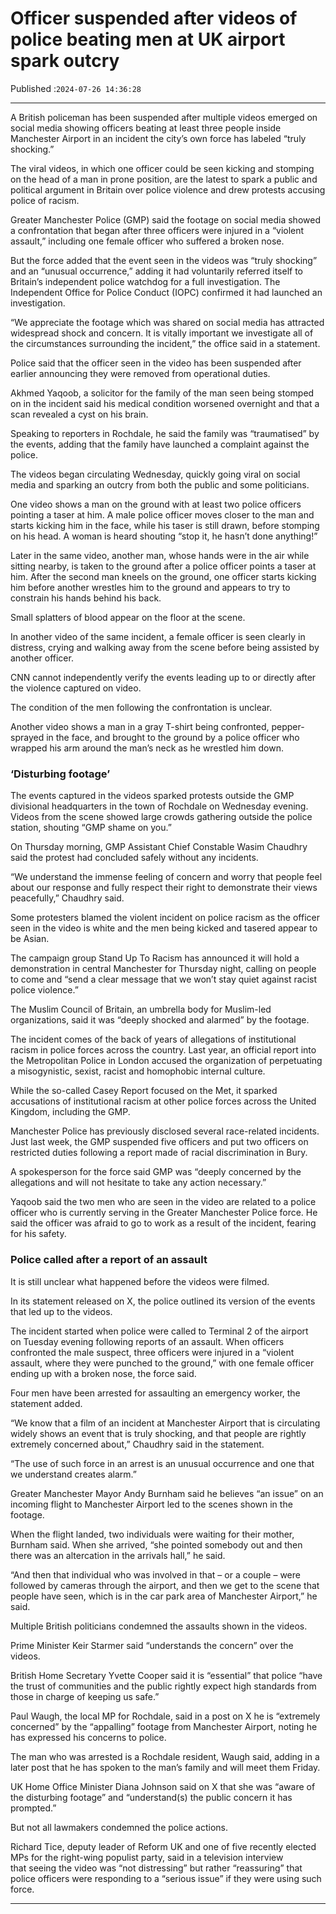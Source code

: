 # Officer suspended after videos of police beating men at UK airport spark outcry

Published :`2024-07-26 14:36:28`

---

A British policeman has been suspended after multiple videos emerged on social media showing officers beating at least three people inside Manchester Airport in an incident the city’s own force has labeled “truly shocking.”

The viral videos, in which one officer could be seen kicking and stomping on the head of a man in prone position, are the latest to spark a public and political argument in Britain over police violence and drew protests accusing police of racism.

Greater Manchester Police (GMP) said the footage on social media showed a confrontation that began after three officers were injured in a “violent assault,” including one female officer who suffered a broken nose.

But the force added that the event seen in the videos was “truly shocking” and an “unusual occurrence,” adding it had voluntarily referred itself to Britain’s independent police watchdog for a full investigation. The Independent Office for Police Conduct (IOPC) confirmed it had launched an investigation.

“We appreciate the footage which was shared on social media has attracted widespread shock and concern. It is vitally important we investigate all of the circumstances surrounding the incident,” the office said in a statement.

Police said that the officer seen in the video has been suspended after earlier announcing they were removed from operational duties.

Akhmed Yaqoob, a solicitor for the family of the man seen being stomped on in the incident said his medical condition worsened overnight and that a scan revealed a cyst on his brain.

Speaking to reporters in Rochdale, he said the family was “traumatised” by the events, adding that the family have launched a complaint against the police.

The videos began circulating Wednesday, quickly going viral on social media and sparking an outcry from both the public and some politicians.

One video shows a man on the ground with at least two police officers pointing a taser at him. A male police officer moves closer to the man and starts kicking him in the face, while his taser is still drawn, before stomping on his head. A woman is heard shouting “stop it, he hasn’t done anything!”

Later in the same video, another man, whose hands were in the air while sitting nearby, is taken to the ground after a police officer points a taser at him. After the second man kneels on the ground, one officer starts kicking him before another wrestles him to the ground and appears to try to constrain his hands behind his back.

Small splatters of blood appear on the floor at the scene.

In another video of the same incident, a female officer is seen clearly in distress, crying and walking away from the scene before being assisted by another officer.

CNN cannot independently verify the events leading up to or directly after the violence captured on video.

The condition of the men following the confrontation is unclear.

Another video shows a man in a gray T-shirt being confronted, pepper-sprayed in the face, and brought to the ground by a police officer who wrapped his arm around the man’s neck as he wrestled him down.

### ‘Disturbing footage’

The events captured in the videos sparked protests outside the GMP divisional headquarters in the town of Rochdale on Wednesday evening. Videos from the scene showed large crowds gathering outside the police station, shouting “GMP shame on you.”

On Thursday morning, GMP Assistant Chief Constable Wasim Chaudhry said the protest had concluded safely without any incidents.

“We understand the immense feeling of concern and worry that people feel about our response and fully respect their right to demonstrate their views peacefully,” Chaudhry said.

Some protesters blamed the violent incident on police racism as the officer seen in the video is white and the men being kicked and tasered appear to be Asian.

The campaign group Stand Up To Racism has announced it will hold a demonstration in central Manchester for Thursday night, calling on people to come and “send a clear message that we won’t stay quiet against racist police violence.”

The Muslim Council of Britain, an umbrella body for Muslim-led organizations, said it was “deeply shocked and alarmed” by the footage.

The incident comes of the back of years of allegations of institutional racism in police forces across the country. Last year, an official report into the Metropolitan Police in London accused the organization of perpetuating a misogynistic, sexist, racist and homophobic internal culture.

While the so-called Casey Report focused on the Met, it sparked accusations of institutional racism at other police forces across the United Kingdom, including the GMP.

Manchester Police has previously disclosed several race-related incidents. Just last week, the GMP suspended five officers and put two officers on restricted duties following a report made of racial discrimination in Bury.

A spokesperson for the force said GMP was “deeply concerned by the allegations and will not hesitate to take any action necessary.”

Yaqoob said the two men who are seen in the video are related to a police officer who is currently serving in the Greater Manchester Police force. He said the officer was afraid to go to work as a result of the incident, fearing for his safety.

### Police called after a report of an assault

It is still unclear what happened before the videos were filmed.

In its statement released on X, the police outlined its version of the events that led up to the videos.

The incident started when police were called to Terminal 2 of the airport on Tuesday evening following reports of an assault. When officers confronted the male suspect, three officers were injured in a “violent assault, where they were punched to the ground,” with one female officer ending up with a broken nose, the force said.

Four men have been arrested for assaulting an emergency worker, the statement added.

“We know that a film of an incident at Manchester Airport that is circulating widely shows an event that is truly shocking, and that people are rightly extremely concerned about,” Chaudhry said in the statement.

“The use of such force in an arrest is an unusual occurrence and one that we understand creates alarm.”

Greater Manchester Mayor Andy Burnham said he believes “an issue” on an incoming flight to Manchester Airport led to the scenes shown in the footage.

When the flight landed, two individuals were waiting for their mother, Burnham said. When she arrived, “she pointed somebody out and then there was an altercation in the arrivals hall,” he said.

“And then that individual who was involved in that – or a couple – were followed by cameras through the airport, and then we get to the scene that people have seen, which is in the car park area of Manchester Airport,” he said.

Multiple British politicians condemned the assaults shown in the videos.

Prime Minister Keir Starmer said “understands the concern” over the videos.

British Home Secretary Yvette Cooper said it is “essential” that police “have the trust of communities and the public rightly expect high standards from those in charge of keeping us safe.”

Paul Waugh, the local MP for Rochdale, said in a post on X he is “extremely concerned” by the “appalling” footage from Manchester Airport, noting he has expressed his concerns to police.

The man who was arrested is a Rochdale resident, Waugh said, adding in a later post that he has spoken to the man’s family and will meet them Friday.

UK Home Office Minister Diana Johnson said on X that she was “aware of the disturbing footage” and “understand(s) the public concern it has prompted.”

But not all lawmakers condemned the police actions.

Richard Tice, deputy leader of Reform UK and one of five recently elected MPs for the right-wing populist party, said in a television interview that seeing the video was “not distressing” but rather “reassuring” that police officers were responding to a “serious issue” if they were using such force.

---

